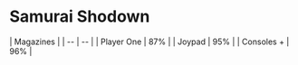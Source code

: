 # Samurai Shodown

| Magazines |
| -- | -- |
| Player One | 87% |
| Joypad | 95% |
| Consoles + | 96% |